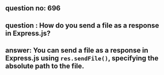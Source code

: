 
      
## question no: 696

## question : How do you send a file as a response in Express.js?

## answer: You can send a file as a response in Express.js using `res.sendFile()`, specifying the absolute path to the file.
      